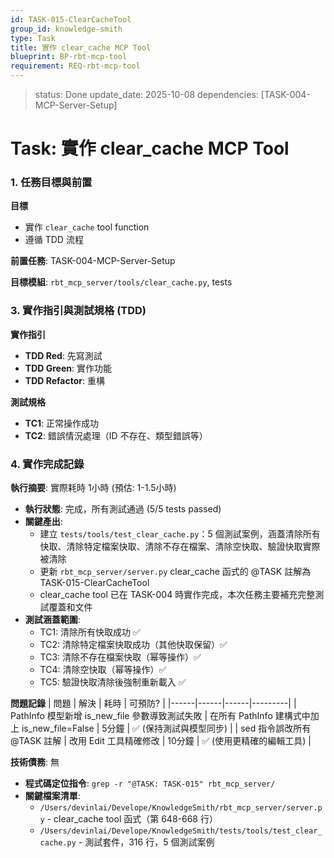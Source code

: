 ```yaml
---
id: TASK-015-ClearCacheTool
group_id: knowledge-smith
type: Task
title: 實作 clear_cache MCP Tool
blueprint: BP-rbt-mcp-tool
requirement: REQ-rbt-mcp-tool
---
```


<!-- info-section -->
> status: Done
> update_date: 2025-10-08
> dependencies: [TASK-004-MCP-Server-Setup]

<!-- id: sec-root -->
# Task: 實作 clear_cache MCP Tool

<!-- id: sec-goal-dependencies -->
### 1. 任務目標與前置

<!-- id: blk-goal, type: list -->
**目標**
  - 實作 `clear_cache` tool function
  - 遵循 TDD 流程

<!-- id: blk-dependencies, type: list -->
**前置任務**: TASK-004-MCP-Server-Setup

<!-- id: blk-target-modules, type: list -->
**目標模組**: `rbt_mcp_server/tools/clear_cache.py`, tests

<!-- id: sec-implementation -->
### 3. 實作指引與測試規格 (TDD)

<!-- id: blk-implementation-steps, type: list -->
**實作指引**
  - **TDD Red**: 先寫測試
  - **TDD Green**: 實作功能
  - **TDD Refactor**: 重構

<!-- id: blk-test-spec, type: list -->
**測試規格**
  - **TC1**: 正常操作成功
  - **TC2**: 錯誤情況處理（ID 不存在、類型錯誤等）

<!-- id: sec-completion -->
### 4. 實作完成記錄

<!-- id: blk-execution-summary, type: list -->
**執行摘要**: 實際耗時 1小時 (預估: 1-1.5小時)
  - **執行狀態**: 完成，所有測試通過 (5/5 tests passed)
  - **關鍵產出**:
    - 建立 `tests/tools/test_clear_cache.py`：5 個測試案例，涵蓋清除所有快取、清除特定檔案快取、清除不存在檔案、清除空快取、驗證快取實際被清除
    - 更新 `rbt_mcp_server/server.py` clear_cache 函式的 @TASK 註解為 TASK-015-ClearCacheTool
    - clear_cache tool 已在 TASK-004 時實作完成，本次任務主要補充完整測試覆蓋和文件
  - **測試涵蓋範圍**:
    - TC1: 清除所有快取成功 ✅
    - TC2: 清除特定檔案快取成功（其他快取保留）✅
    - TC3: 清除不存在檔案快取（幂等操作）✅
    - TC4: 清除空快取（幂等操作）✅
    - TC5: 驗證快取清除後強制重新載入 ✅

<!-- id: blk-problems-table, type: table -->
**問題記錄**
| 問題 | 解決 | 耗時 | 可預防? |
|------|------|------|---------|
| PathInfo 模型新增 is_new_file 參數導致測試失敗 | 在所有 PathInfo 建構式中加上 is_new_file=False | 5分鐘 | ✅ (保持測試與模型同步) |
| sed 指令誤改所有 @TASK 註解 | 改用 Edit 工具精確修改 | 10分鐘 | ✅ (使用更精確的編輯工具) |

<!-- id: blk-technical-debt, type: list -->
**技術債務**: 無
  - **程式碼定位指令**: `grep -r "@TASK: TASK-015" rbt_mcp_server/`
  - **關鍵檔案清單**:
    - `/Users/devinlai/Develope/KnowledgeSmith/rbt_mcp_server/server.py` - clear_cache tool 函式（第 648-668 行）
    - `/Users/devinlai/Develope/KnowledgeSmith/tests/tools/test_clear_cache.py` - 測試套件，316 行，5 個測試案例
